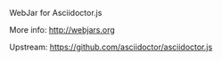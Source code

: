WebJar for Asciidoctor.js

More info: http://webjars.org

Upstream: https://github.com/asciidoctor/asciidoctor.js
